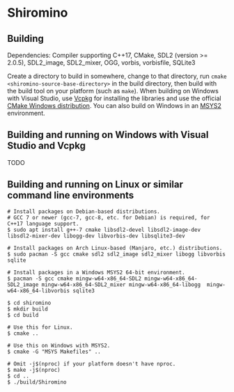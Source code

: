 # Shiromino

## Building
Dependencies: Compiler supporting C++17, CMake, SDL2 (version >= 2.0.5), SDL2_image, SDL2_mixer, OGG,
vorbis, vorbisfile, SQLite3

Create a directory to build in somewhere, change to that directory, run `cmake
<shiromino-source-base-directory>` in the build directory, then build with the
build tool on your platform (such as `make`). When building on Windows with
Visual Studio, use [Vcpkg](https://github.com/Microsoft/vcpkg) for installing
the libraries and use the official [CMake Windows
distribution](https://cmake.org/download/). You can also build on Windows in an
[MSYS2](https://www.msys2.org/) environment.

## Building and running on Windows with Visual Studio and Vcpkg
TODO

## Building and running on Linux or similar command line environments
```shell
# Install packages on Debian-based distributions.
# GCC 7 or newer (gcc-7, gcc-8, etc. for Debian) is required, for C++17 language support.
$ sudo apt install g++-7 cmake libsdl2-devel libsdl2-image-dev libsdl2-mixer-dev libogg-dev libvorbis-dev libsqlite3-dev

# Install packages on Arch Linux-based (Manjaro, etc.) distributions.
$ sudo pacman -S gcc cmake sdl2 sdl2_image sdl2_mixer libogg libvorbis sqlite

# Install packages in a Windows MSYS2 64-bit environment.
$ pacman -S gcc cmake mingw-w64-x86_64-SDL2 mingw-w64-x86_64-SDL2_image mingw-w64-x86_64-SDL2_mixer mingw-w64-x86_64-libogg  mingw-w64-x86_64-libvorbis sqlite3

$ cd shiromino
$ mkdir build
$ cd build

# Use this for Linux.
$ cmake ..

# Use this on Windows with MSYS2.
$ cmake -G "MSYS Makefiles" ..

# Omit -j$(nproc) if your platform doesn't have nproc.
$ make -j$(nproc)
$ cd ..
$ ./build/Shiromino
```
